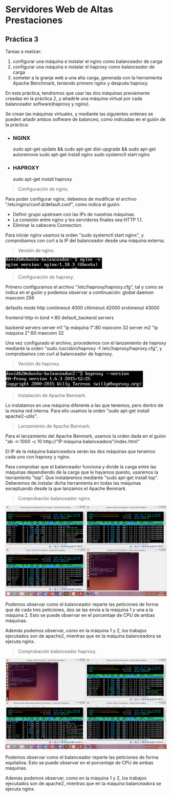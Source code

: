 # Servidores Web de Altas Prestaciones

## Práctica 3

Tareas a realizar:
  1. configurar una máquina e instalar el nginx como balanceador de carga
  2. configurar una máquina e instalar el haproxy como balanceador de carga
  3. someter a la granja web a una alta carga, generada con la herramienta Apache Benchmark, teniendo primero nginx y después haproxy.

En esta práctica, tendremos que usar las dos máquinas previamente creadas en la práctica 2, y añadirle una máquina virtual por cada balanceador software(haproxy y nginx).

Se crean las máquinas virtuales, y mediante las siguientes ordenes se pueden añadir ambos software de balanceo, como indicadas en el guión de la práctica:
  - ### NGINX
  
    sudo apt-get update && sudo apt-get dist-upgrade && sudo apt-get autoremove
    sudo apt-get install nginx
    sudo systemctl start nginx
    
  - ### HAPROXY
  
    sudo apt-get install haproxy
   
>Configuración de nginx.

Para poder configurar nginx, debemos de modificar el archivo "/etc/nginx/conf.d/default.conf", como indica el guión:
  - Definir grupo upstream con las IPs de nuestras máquinas.
  - La conexión entre nginx y los servidores finales sea HTTP 1.1.
  - Eliminar la cabecera Connection.
  
Para iniciar nginx usamos la orden "sudo systemctl start nginx", y comprobamos con curl a la IP del balanceador desde una máquina externa.

> Versión de nginx.

![alt text](https://github.com/Davidj231996/Servidores-Web-de-Altas-Prestaciones-SWAP-/blob/master/practica3/Captura%20de%20pantalla%20(86).png "Confirmación de la copia del tar.tgz")

> Configuración de haproxy.

Primero configuramos el archivo "/etc/haproxy/haproxy.cfg", tal y como se indica en el guión y podemos observar a continuación:
  global
    daemon
    maxconn 256
    
  defaults
    mode http
    contimeout 4000
    clitimeout 42000
    srvtimeout 43000
    
  frontend http-in
    bind *:80
    default_backend servers
    
  backend servers
    server m1 "ip máquina 1":80 maxconn 32
    server m2 "ip máquina 2":80 maxconn 32

Una vez configurado el archivo, procedemos con el lanzamiento de haproxy mediante la orden "sudo /usr/sbin/haproxy -f /etc/haproxy/haproxy.cfg", y comprobamos con curl al balanceador de haproxy.

> Versión de haproxy.

![alt text](https://github.com/Davidj231996/Servidores-Web-de-Altas-Prestaciones-SWAP-/blob/master/practica3/Captura%20de%20pantalla%20(85).png "Confirmación de la copia del tar.tgz")

> Instalación de Apache Benmark.

 Lo instalamos en una máquina diferente a las que tenemos, pero dentro de la misma red interna. Para ello usamos la orden "sudo apt-get install apache2-utils".
 
 > Lanzamiento de Apache Benmark.
 
 Para el lanzamiento del Apache Benmark, usamos la orden dada en el guión "ab -n 1000 -c 10 http://"IP máquina balanceadora"/index.html"
 
 El IP de la máquina balanceadora serán las dos máquinas que tenemos cada uno con haproxy y nginx.
 
 Para comprobar que el balanceador funciona y divide la carga entre las máquinas dependiendo de la carga que le hayamos puesto, usaremos la herramiento "top". Que instalaremos mediante "sudo apt-get install top". Deberemos de instalar dicha herramienta en todas las máquinas exceptuando desde la que lanzamos el Apache Benmark.
 
 > Comprobación balanceador nginx.
 
 ![alt text](https://github.com/Davidj231996/Servidores-Web-de-Altas-Prestaciones-SWAP-/blob/master/practica3/Captura%20de%20pantalla%20(89).png "Confirmación de la copia del tar.tgz")
 
 Podemos observar como el balanceador reparte las peticiones de forma que de cada tres peticiones, dos se las envía a la máquina 1 y una a la máquina 2. Esto se puede observar en el porcentaje de CPU de ambas máquinas.
 
 Además podemos observar, como en la máquina 1 y 2, los trabajos ejecutados son de apache2, mientras que en la máquina balanceadora se ejecuta nginx.
 
 > Comprobación balanceador haproxy.
 
 ![alt text](https://github.com/Davidj231996/Servidores-Web-de-Altas-Prestaciones-SWAP-/blob/master/practica3/Captura%20de%20pantalla%20(90).png "Confirmación de la copia del tar.tgz")
 
 Podemos observar como el balanceador reparte las peticiones de forma equitativa. Esto se puede observar en el porcentaje de CPU de ambas máquinas.
 
 Además podemos observar, como en la máquina 1 y 2, los trabajos ejecutados son de apache2, mientras que en la máquina balanceadora se ejecuta nginx.
